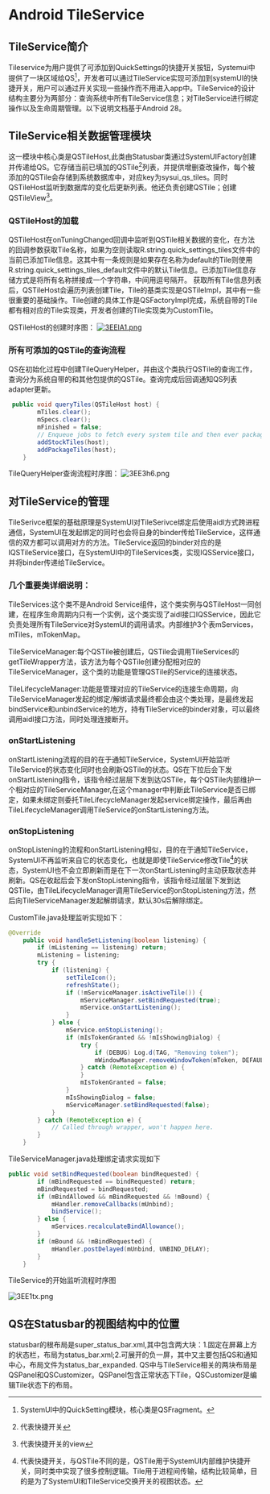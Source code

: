 # Android TileService

## TileService简介

Tileservice为用户提供了可添加到QuickSettings的快捷开关按钮，Systemui中提供了一块区域给QS[^1]，开发者可以通过TileService实现可添加到systemUI的快捷开关，用户可以通过开关实现一些操作而不用进入app中。TileService的设计结构主要分为两部分：查询系统中所有TileService信息；对TileService进行绑定操作以及生命周期管理。以下说明文档基于Android 28。

## TileService相关数据管理模块

这一模块中核心类是QSTileHost,此类由Statusbar类通过SystemUIFactory创建并传递给QS。它存储当前已填加的QSTile[^2]列表，并提供增删查改操作，每个被添加的QSTile会存储到系统数据库中，对应key为sysui_qs_tiles。同时QSTileHost监听到数据库的变化后更新列表。他还负责创建QSTile；创建QSTileView[^3]。
### QSTileHost的加载

QSTileHost在onTuningChanged回调中监听到QSTile相关数据的变化，在方法的回调参数获取Tile名称，如果为空则读取R.string.quick_settings_tiles文件中的当前已添加Tile信息。这其中有一条规则是如果存在名称为default的Tile则使用R.string.quick_settings_tiles_default文件中的默认Tile信息。已添加Tile信息存储方式是将所有名称拼接成一个字符串，中间用逗号隔开。
获取所有Tile信息列表后，QSTileHost会遍历列表创建Tile，Tile的基类实现是QSTileImpl，其中有一些很重要的基础操作。Tile创建的具体工作是QSFactoryImpl完成，系统自带的Tile都有相对应的Tile实现类，开发者创建的Tile实现类为CustomTile。

QSTileHost的创建时序图：
[![3EElA1.png](https://s2.ax1x.com/2020/02/19/3EElA1.png)](https://imgchr.com/i/3EElA1)

### 所有可添加的QSTile的查询流程

QS在初始化过程中创建TileQueryHelper，并由这个类执行QSTile的查询工作，查询分为系统自带的和其他包提供的QSTile。查询完成后回调通知QS列表adapter更新。

```java
 public void queryTiles(QSTileHost host) {
        mTiles.clear();
        mSpecs.clear();
        mFinished = false;
        // Enqueue jobs to fetch every system tile and then ever package tile.
        addStockTiles(host);
        addPackageTiles(host);
    }
```
TileQueryHelper查询流程时序图：
![3EE3h6.png](https://s2.ax1x.com/2020/02/19/3EE3h6.png)


## 对TileService的管理

TileSerivce框架的基础原理是SystemUI对TileSerivce绑定后使用aidl方式跨进程通信，SystemUI在发起绑定的同时也会将自身的binder传给TileService，这样通信的双方都可以调用对方的方法。TileService返回的binder对应的是IQSTileService接口，在SystemUI中的TileServices类，实现IQSService接口，并将binder传递给TileService。

### 几个重要类详细说明：
TileServices:这个类不是Android Service组件，这个类实例与QSTileHost一同创建，在程序生命周期内只有一个实例，这个类实现了aidl接口IQSService，因此它负责处理所有TileService对SystemUI的调用请求。内部维护3个表mServices，mTiles，mTokenMap。

TileServiceManager:每个QSTile被创建后，QSTile会调用TileServices的getTileWrapper方法，该方法为每个QSTile创建分配相对应的TileServiceManager，这个类的功能是管理QSTile的Service的连接状态。

TileLifecycleManager:功能是管理对应的TileService的连接生命周期，向TileServiceManager发起的绑定/解绑请求最终都会由这个类处理，是最终发起bindService和unbindService的地方，持有TileService的binder对象，可以最终调用aidl接口方法，同时处理连接断开。

### onStartListening
onStartListening流程的目的在于通知TileService，SystemUI开始监听TileService的状态变化同时也会刷新QSTile的状态。QS在下拉后会下发onStartListening指令，该指令经过层层下发到达QSTile，每个QSTile内部维护一个相对应的TileServiceManager,在这个manager中判断此TileService是否已绑定，如果未绑定则委托TileLifecycleManager发起service绑定操作，最后再由TileLifecycleManager调用TileService的onStartListening方法。

### onStopListening
onStopListening的流程和onStartListening相似，目的在于通知TileService，SystemUI不再监听来自它的状态变化，也就是即使TileService修改Tile[^4]的状态，SystemUI也不会立即刷新而是在下一次onStartListening时主动获取状态并刷新。QS在收起后会下发onStopListening指令，该指令经过层层下发到达QSTile，由TileLifecycleManager调用TileService的onStopListening方法，然后向TileServiceManager发起解绑请求，默认30s后解除绑定。

CustomTile.java处理监听实现如下：

```java
@Override
    public void handleSetListening(boolean listening) {
        if (mListening == listening) return;
        mListening = listening;
        try {
            if (listening) {
                setTileIcon();
                refreshState();
                if (!mServiceManager.isActiveTile()) {
                    mServiceManager.setBindRequested(true);
                    mService.onStartListening();
                }
            } else {
                mService.onStopListening();
                if (mIsTokenGranted && !mIsShowingDialog) {
                    try {
                        if (DEBUG) Log.d(TAG, "Removing token");
                        mWindowManager.removeWindowToken(mToken, DEFAULT_DISPLAY);
                    } catch (RemoteException e) {
                    }
                    mIsTokenGranted = false;
                }
                mIsShowingDialog = false;
                mServiceManager.setBindRequested(false);
            }
        } catch (RemoteException e) {
            // Called through wrapper, won't happen here.
        }
    }
```

TileServiceManager.java处理绑定请求实现如下

```java
public void setBindRequested(boolean bindRequested) {
        if (mBindRequested == bindRequested) return;
        mBindRequested = bindRequested;
        if (mBindAllowed && mBindRequested && !mBound) {
            mHandler.removeCallbacks(mUnbind);
            bindService();
        } else {
            mServices.recalculateBindAllowance();
        }
        if (mBound && !mBindRequested) {
            mHandler.postDelayed(mUnbind, UNBIND_DELAY);
        }
    }
```
TileService的开始监听流程时序图

![3EE1tx.png](https://s2.ax1x.com/2020/02/19/3EE1tx.png)


## QS在Statusbar的视图结构中的位置

statusbar的根布局是super_status_bar.xml,其中包含两大块：1.固定在屏幕上方的状态栏，布局为status_bar.xml;2.可展开的负一屏，其中又主要包括QS和通知中心，布局文件为status_bar_expanded. 
QS中与TileService相关的两块布局是QSPanel和QSCustomizer。QSPanel包含正常状态下Tile，QSCustomizer是编辑Tile状态下的布局。




[^1]: SystemUI中的QuickSetting模块，核心类是QSFragment。 
[^2]: 代表快捷开关
[^3]: 代表快捷开关的view
[^4]: 代表快捷开关，与QSTile不同的是，QSTile用于SystemUI内部维护快捷开关，同时类中实现了很多控制逻辑。Tile用于进程间传输，结构比较简单，目的是为了SystemUI和TileService交换开关的视图状态。